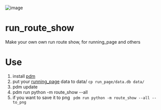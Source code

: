 ![image](https://github.com/user-attachments/assets/285e7866-80dc-4c64-aaa7-cbbd05bf09dd)

# run_route_show
Make your own own run route show, for running_page and others

# Use
1. install [pdm](https://pdm-project.org/en/latest/)
2. put your [running_page](https://github.com/yihong0618/running_page) data to data/  `cp run_page/data.db data/`
3. pdm update
4. pdm run python -m route_show --all
5. if you want to save it to png ` pdm run python -m route_show --all --to_png`
